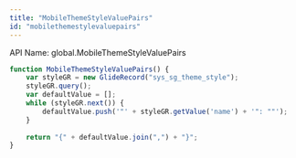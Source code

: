 ```yaml
---
title: "MobileThemeStyleValuePairs"
id: "mobilethemestylevaluepairs"
---
```


API Name: global.MobileThemeStyleValuePairs

```js
function MobileThemeStyleValuePairs() {
	var styleGR = new GlideRecord("sys_sg_theme_style");
	styleGR.query();
	var defaultValue = [];
	while (styleGR.next()) {
		defaultValue.push('"' + styleGR.getValue('name') + '": ""');
	}
	
	return "{" + defaultValue.join(",") + "}";
}
```